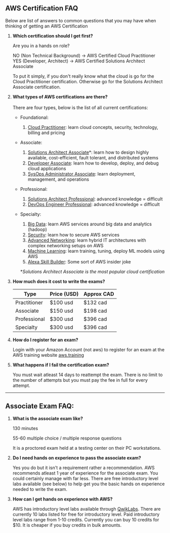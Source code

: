 ## AWS Certification FAQ 
Below are list of answers to common questions that you may have when thinking of getting an AWS Certification

1. <b>Which certification should I get first?</b>

    Are you in a hands on role?
    
    NO (Non Technical Background)    ->  AWS Certified Cloud Practitioner <br/>
    YES (Developer, Architect)      ->  AWS Certified Solutions Architect Associate <br/>

    To put it simply, if you don't really know what the cloud is go for the Cloud Practitioner certification. Otherwise go for the Solutions Architect Associate certification.

1. <b>What types of AWS certifications are there?</b> <br/><br/>
There are four types, below is the list of all current certifications:
    - Foundational:
        1. <u>Cloud Practitioner</u>: learn cloud concepts, security, technology, billing and pricing
    - Associate:
        1. <u>Solutions Architect Associate</u>*: learn how to design highly available, cost-efficient, fault tolerant, and distributed systems
        1. <u>Developer Associate</u>: learn how to develop, deploy, and debug cloud applications
        1. <u>SysOps Administrator Associate</u>: learn deployment, management, and operations
    - Professional:
        1. <u>Solutions Architect Professional</u>: advanced knowledge = difficult
        1. <u>DevOps Engineer Professional</u>: advanced knowledge = difficult
    - Specialty:
        1. <u>Big Data</u>: learn AWS services around big data and analytics (hadoop)
        1. <u>Security</u>: learn how to secure AWS services
        1. <u>Advanced Networking</u>: learn hybrid IT architectures with complex networking setups on AWS
        1. <u>Machine Learning</u>: learn training, tuning, deploy ML models using AWS
        1. <u>Alexa Skill Builder</u>: Some sort of AWS insider joke

        *<i>Solutions Architect Associate is the most popular cloud certification</i>

1. <b>How much does it cost to write the exams?</b>
    <table>
    <thead>
    <tr>
    <th>Type</th>
    <th>Price (USD)</th>
    <th>Approx CAD</th>
    </tr>
    </thead>
    <tr>
    <td>Practitioner</td>
    <td>$100 usd</td>
    <td>$132 cad</td>
    </tr>
    <tr>
    <td>Associate</td>
    <td>$150 usd</td>
    <td>$198 cad</td>
    </tr>
    <tr>
    <td>Professional</td>
    <td>$300 usd</td>
    <td>$396 cad</td>
    </tr>
    <tr>
    <td>Specialty</td>
    <td>$300 usd</td>
    <td>$396 cad</td>
    </tr>
    </table>
    
1.  <b>How do I register for an exam?</b>

    Login with your Amazon Account (not aws) to register for an exam at the AWS training website <a href="https://www.aws.training/Dashboard">aws.training</a>

1. <b>What happens if I fail the certification exam?</b>

    You must wait atleast 14 days to reattempt the exam. There is no limit to the number of attempts but you must pay the fee in full for every attempt. 
    
---

## Associate Exam FAQ:
1. <b>What is the associate exam like?</b>

    130 minutes

    55-60 multiple choice / multiple response questions
    
    It is a proctored exam held at a testing center on their PC workstations.

1. <b>Do I need hands on experience to pass the associate exam?</b>

    Yes you do but it isn't a requirement rather a recommendation. AWS recommends atleast 1 year of experience for the associate exam. You could certainly manage with far less. There are free introductory level labs available (see below) to help get you the basic hands on experience needed to write the exam.

1. <b>How can I get hands on experience with AWS?</b>

    AWS has introductory level labs available through <a href="https://amazon.qwiklabs.com/catalog?keywords=introduction%20to&ransack=true">QwikLabs</a>. There are currently 10 labs listed for free for introductory level. Paid introductory level labs range from 1-10 credits. Currently you can buy 10 credits for $10. It is cheaper if you buy credits in bulk amounts.
